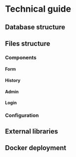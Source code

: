 # Technical guide
## Database structure

## Files structure
### Components
#### Form
#### History
#### Admin
#### Login

### Configuration

## External libraries

## Docker deployment
